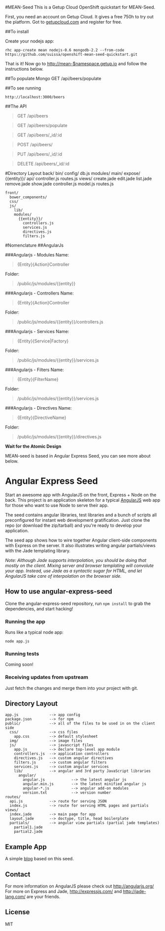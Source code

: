 #MEAN-Seed
This is a Getup Cloud OpenShift quickstart for MEAN-Seed.

First, you need an account on Getup Cloud. It gives a free 750h to try out the platform.
Got to [getupcloud.com](http://getupcloud.com/#/sign-up) and register for free.

##To install

Create your nodejs app:

    rhc app-create mean nodejs-0.6 mongodb-2.2 --from-code https://github.com/suissa/openshift-mean-seed-quickstart.git

That is it! Now go to [http://mean-$namespace.getup.io](#) and follow the instructions below.

##To populate Mongo
    GET /api/beers/populate

##To see running

    http://localhost:3000/beers

##The API

> GET /api/beers

> GET /api/beers/populate

> GET /api/beers/\_id/:id

> POST /api/beers/

> PUT /api/beers/\_id/:id

> DELETE /api/beers/\_id/:id


#Directory Layout
    back/
      bin/
      config/
        db.js
      modules/
        main/
        expose/
        {{entity}}/
          api/
            controller.js
            routes.js
          views/
            create.jade
            edit.jade
            list.jade
            remove.jade
            show.jade
          controller.js
          model.js
          routes.js

    front/
      bower_components/
      css/
      js/
        lib/
        modules/
          {{entity}}/
            controllers.js
            services.js
            directives.js
            filters.js


#Nomenclature
##AngularJs

###Angularjs - Modules
Name:
>{Entity}{Action}Controller

Folder:
>/public/js/modules/{{entity}}

###Angularjs - Controllers
Name:
>{Entity}{Action}Controller

Folder:
>/public/js/modules/{{entity}}/controllers.js

###Angularjs - Services
Name:
>{Entity}{Service|Factory}

Folder:
>/public/js/modules/{{entity}}/services.js

###Angularjs - Filters
Name:
>{Entity}{FilterName}

Folder:
>/public/js/modules/{{entity}}/services.js

###Angularjs - Directives
Name:
>{Entity}{DirectiveName}

Folder:
>/public/js/modules/{{entity}}/directives.js


**Wait for the Atomic Design**


MEAN-seed is based in Angular Express Seed, you can see more about below.

# Angular Express Seed

Start an awesome app with AngularJS on the front, Express + Node on the back. This project is an
application skeleton for a typical [AngularJS](http://angularjs.org/) web app for those who want
to use Node to serve their app.

The seed contains angular libraries, test libraries and a bunch of scripts all preconfigured for
instant web development gratification. Just clone the repo (or download the zip/tarball) and
you're ready to develop your application.

The seed app shows how to wire together Angular client-side components with Express on the server.
It also illustrates writing angular partials/views with the Jade templating library.

_Note: Although Jade supports interpolation, you should be doing that mostly on the client. Mixing
server and browser templating will convolute your app. Instead, use Jade as a syntactic sugar for
HTML, and let AngularJS take care of interpolation on the browser side._

## How to use angular-express-seed

Clone the angular-express-seed repository, run `npm install` to grab the dependencies, and start hacking!

### Running the app

Runs like a typical node app:

    node app.js

### Running tests

Coming soon!

### Receiving updates from upstream

Just fetch the changes and merge them into your project with git.


## Directory Layout
    
    app.js              --> app config
    package.json        --> for npm
    public/             --> all of the files to be used in on the client side
      css/              --> css files
        app.css         --> default stylesheet
      img/              --> image files
      js/               --> javascript files
        app.js          --> declare top-level app module
        controllers.js  --> application controllers
        directives.js   --> custom angular directives
        filters.js      --> custom angular filters
        services.js     --> custom angular services
        lib/            --> angular and 3rd party JavaScript libraries
          angular/
            angular.js            --> the latest angular js
            angular.min.js        --> the latest minified angular js
            angular-*.js          --> angular add-on modules
            version.txt           --> version number
    routes/
      api.js            --> route for serving JSON
      index.js          --> route for serving HTML pages and partials
    views/
      index.jade        --> main page for app
      layout.jade       --> doctype, title, head boilerplate
      partials/         --> angular view partials (partial jade templates)
        partial1.jade
        partial2.jade



## Example App

A simple [blog](https://github.com/btford/angular-express-blog) based on this seed.


## Contact

For more information on AngularJS please check out http://angularjs.org/
For more on Express and Jade, http://expressjs.com/ and http://jade-lang.com/ are
your friends.

## License
MIT






